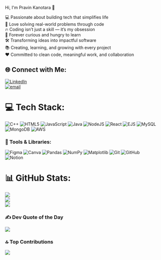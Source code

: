 Hi, I'm Pravin Kanotara 👋  
</hr>  

💻 Passionate about building tech that simplifies life  
🧠 Love solving real-world problems through code  
🔥 Coding isn’t just a skill — it’s my obsession  
🚀 Forever curious and hungry to learn  
🛠 Transforming ideas into impactful software  
📚 Creating, learning, and growing with every project  
❤️ Committed to clean code, meaningful work, and collaboration  

## 🌐 Connect with Me:
[![LinkedIn](https://img.shields.io/badge/LinkedIn-%230077B5.svg?logo=linkedin&logoColor=white)](https://www.linkedin.com/in/pravin-kanotara/)  
[![email](https://img.shields.io/badge/Email-D14836?logo=gmail&logoColor=white)](mailto:prvnkanotara@gmail.com)

# 💻 Tech Stack:
![C++](https://img.shields.io/badge/c++-%2300599C.svg?style=for-the-badge&logo=c%2B%2B&logoColor=white)
![HTML5](https://img.shields.io/badge/html5-%23E34F26.svg?style=for-the-badge&logo=html5&logoColor=white)
![JavaScript](https://img.shields.io/badge/javascript-%23323330.svg?style=for-the-badge&logo=javascript&logoColor=%23F7DF1E)
![Java](https://img.shields.io/badge/java-%23ED8B00.svg?style=for-the-badge&logo=openjdk&logoColor=white)
![NodeJS](https://img.shields.io/badge/node.js-6DA55F?style=for-the-badge&logo=node.js&logoColor=white)
![React](https://img.shields.io/badge/react-%2320232a.svg?style=for-the-badge&logo=react&logoColor=%2361DAFB)
![EJS](https://img.shields.io/badge/ejs-%23B4CA65.svg?style=for-the-badge&logo=ejs&logoColor=black)
![MySQL](https://img.shields.io/badge/mysql-4479A1.svg?style=for-the-badge&logo=mysql&logoColor=white)
![MongoDB](https://img.shields.io/badge/MongoDB-%234ea94b.svg?style=for-the-badge&logo=mongodb&logoColor=white)
![AWS](https://img.shields.io/badge/AWS-%23FF9900.svg?style=for-the-badge&logo=amazon-aws&logoColor=white)

### 🧰 Tools & Libraries:
![Figma](https://img.shields.io/badge/figma-%23F24E1E.svg?style=for-the-badge&logo=figma&logoColor=white)
![Canva](https://img.shields.io/badge/Canva-%2300C4CC.svg?style=for-the-badge&logo=Canva&logoColor=white)
![Pandas](https://img.shields.io/badge/pandas-%23150458.svg?style=for-the-badge&logo=pandas&logoColor=white)
![NumPy](https://img.shields.io/badge/numpy-%23013243.svg?style=for-the-badge&logo=numpy&logoColor=white)
![Matplotlib](https://img.shields.io/badge/Matplotlib-%23ffffff.svg?style=for-the-badge&logo=Matplotlib&logoColor=black)
![Git](https://img.shields.io/badge/git-%23F05033.svg?style=for-the-badge&logo=git&logoColor=white)
![GitHub](https://img.shields.io/badge/github-%23121011.svg?style=for-the-badge&logo=github&logoColor=white)
![Notion](https://img.shields.io/badge/Notion-%23000000.svg?style=for-the-badge&logo=notion&logoColor=white)

# 📊 GitHub Stats:
![](https://github-readme-stats.vercel.app/api?username=pkanotara&theme=radical&hide_border=true&include_all_commits=true&count_private=true)<br/>
![](https://nirzak-streak-stats.vercel.app/?user=pkanotara&theme=radical&hide_border=true)<br/>
![](https://github-readme-stats.vercel.app/api/top-langs/?username=pkanotara&theme=radical&hide_border=true&include_all_commits=true&count_private=true&layout=compact)

### ✍ Dev Quote of the Day
![](https://quotes-github-readme.vercel.app/api?type=horizontal&theme=radical)

### 🔝 Top Contributions
![](https://github-contributor-stats.vercel.app/api?username=pkanotara&limit=5&theme=dark&combine_all_yearly_contributions=true)

<!-- Profile powered by GPRM ( https://gprm.itsvg.in ) -->

